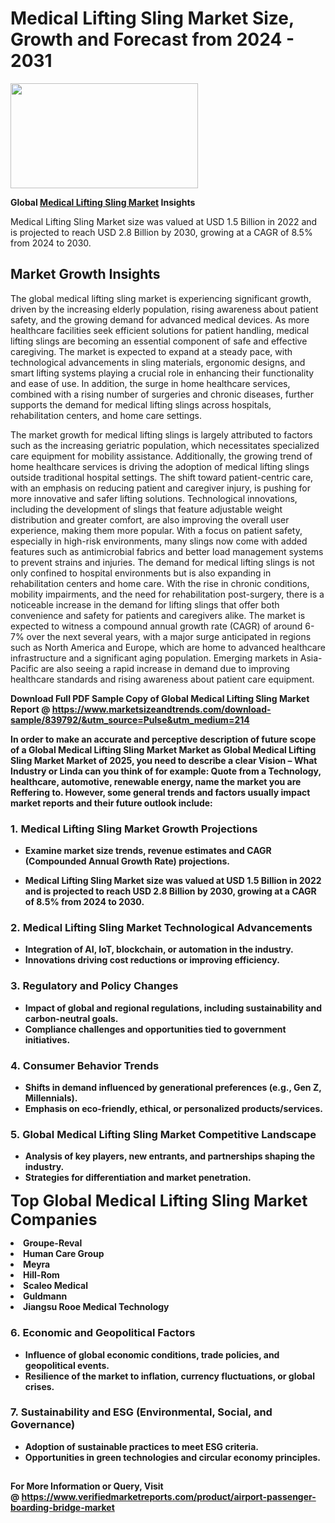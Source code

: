 <H1>Medical Lifting Sling Market Size, Growth and Forecast from 2024 - 2031</H1><img class="aligncenter size-medium wp-image-584254" src="https://thirdeyenews.in/wp-content/uploads/2024/09/Global-Market-Research-300x168.jpeg" alt="" width="300" height="168" /><p><strong>Global&nbsp;<a href="https://www.marketsizeandtrends.com/download-sample/839792/&amp;utm_source=Pulse&amp;utm_medium=214">Medical Lifting Sling Market</a> Insights</strong></p><p>Medical Lifting Sling Market size was valued at USD 1.5 Billion in 2022 and is projected to reach USD 2.8 Billion by 2030, growing at a CAGR of 8.5% from 2024 to 2030.</p><p><h2>Market Growth Insights</h2> <p>The global medical lifting sling market is experiencing significant growth, driven by the increasing elderly population, rising awareness about patient safety, and the growing demand for advanced medical devices. As more healthcare facilities seek efficient solutions for patient handling, medical lifting slings are becoming an essential component of safe and effective caregiving. The market is expected to expand at a steady pace, with technological advancements in sling materials, ergonomic designs, and smart lifting systems playing a crucial role in enhancing their functionality and ease of use. In addition, the surge in home healthcare services, combined with a rising number of surgeries and chronic diseases, further supports the demand for medical lifting slings across hospitals, rehabilitation centers, and home care settings.</p> <p><strong></strong></p> <p>The market growth for medical lifting slings is largely attributed to factors such as the increasing geriatric population, which necessitates specialized care equipment for mobility assistance. Additionally, the growing trend of home healthcare services is driving the adoption of medical lifting slings outside traditional hospital settings. The shift toward patient-centric care, with an emphasis on reducing patient and caregiver injury, is pushing for more innovative and safer lifting solutions. Technological innovations, including the development of slings that feature adjustable weight distribution and greater comfort, are also improving the overall user experience, making them more popular. With a focus on patient safety, especially in high-risk environments, many slings now come with added features such as antimicrobial fabrics and better load management systems to prevent strains and injuries. The demand for medical lifting slings is not only confined to hospital environments but is also expanding in rehabilitation centers and home care. With the rise in chronic conditions, mobility impairments, and the need for rehabilitation post-surgery, there is a noticeable increase in the demand for lifting slings that offer both convenience and safety for patients and caregivers alike. The market is expected to witness a compound annual growth rate (CAGR) of around 6-7% over the next several years, with a major surge anticipated in regions such as North America and Europe, which are home to advanced healthcare infrastructure and a significant aging population. Emerging markets in Asia-Pacific are also seeing a rapid increase in demand due to improving healthcare standards and rising awareness about patient care equipment.</p> <p><strong></p><p><span class=""><strong>Download Full PDF Sample Copy of Global Medical Lifting Sling Market Report</strong> @ <a href="https://www.marketsizeandtrends.com/download-sample/839792/&amp;utm_source=Pulse&amp;utm_medium=214" target="_blank">https://www.marketsizeandtrends.com/download-sample/839792/&amp;utm_source=Pulse&amp;utm_medium=214</a></span></p><p>In order to make an accurate and perceptive description of future scope of a Global&nbsp;Medical Lifting Sling Market Market as Global&nbsp;Medical Lifting Sling Market Market of 2025, you need to describe a clear Vision &ndash; What Industry or Linda can you think of for example: Quote from a Technology, healthcare, automotive, renewable energy, name the market you are Reffering to. However, some general trends and factors usually impact market reports and their future outlook include:</p><h3>1.&nbsp;<strong>Medical Lifting Sling Market Growth Projections</strong></h3><ul><li>Examine market size trends, revenue estimates and CAGR (Compounded Annual Growth Rate) projections.</li><li><p>Medical Lifting Sling Market size was valued at USD 1.5 Billion in 2022 and is projected to reach USD 2.8 Billion by 2030, growing at a CAGR of 8.5% from 2024 to 2030.</p></li></ul><h3>2.&nbsp;<strong>Medical Lifting Sling Market Technological Advancements</strong></h3><ul><li>Integration of AI, IoT, blockchain, or automation in the industry.</li><li>Innovations driving cost reductions or improving efficiency.</li></ul><h3>3.&nbsp;<strong>Regulatory and Policy Changes</strong></h3><ul><li>Impact of global and regional regulations, including sustainability and carbon-neutral goals.</li><li>Compliance challenges and opportunities tied to government initiatives.</li></ul><h3>4.&nbsp;<strong>Consumer Behavior Trends</strong></h3><ul><li>Shifts in demand influenced by generational preferences (e.g., Gen Z, Millennials).</li><li>Emphasis on eco-friendly, ethical, or personalized products/services.</li></ul><h3>5.&nbsp;<strong>Global Medical Lifting Sling Market Competitive Landscape</strong></h3><ul><li>Analysis of key players, new entrants, and partnerships shaping the industry.</li><li>Strategies for differentiation and market penetration.</li></ul><p data-pm-slice="1 1 []"><span style="color: inherit; font-family: inherit; font-size: 25px;">Top Global Medical Lifting Sling Market Companies</span></p><div class="" data-test-id=""><p><li>Groupe-Reval</li><li> Human Care Group</li><li> Meyra</li><li> Hill-Rom</li><li> Scaleo Medical</li><li> Guldmann</li><li> Jiangsu Rooe Medical Technology</li></p></div><h3>6.&nbsp;<strong>Economic and Geopolitical Factors</strong></h3><ul><li>Influence of global economic conditions, trade policies, and geopolitical events.</li><li>Resilience of the market to inflation, currency fluctuations, or global crises.</li></ul><h3>7.&nbsp;<strong>Sustainability and ESG (Environmental, Social, and Governance)</strong></h3><ul><li>Adoption of sustainable practices to meet ESG criteria.</li><li>Opportunities in green technologies and circular economy principles.</li></ul><h2><strong style="font-size: 14px;">For More Information or Query, Visit @&nbsp;</strong><a style="background-color: #ffffff; font-size: 14px;" href="https://www.marketsizeandtrends.com/report/medical-lifting-sling-market/" target="_blank">https://www.verifiedmarketreports.com/product/airport-passenger-boarding-bridge-market</a></h2>
